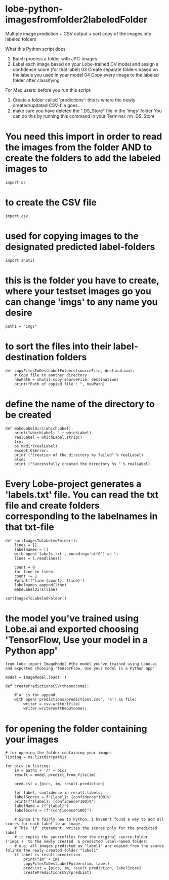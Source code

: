 # lobe-python-imagesfromfolder2labeledFolder
Multiple image prediction + CSV output + sort copy of the images into labeled folders

What this Python script does:
01. Batch process a folder with JPG-images
02. Label each image based on your Lobe-trained CV model and assign a confidence score (for that label)
03 Create separate folders based on the labels you used in your model
04 Copy every image to the labeled folder after classifying

For Mac users: before you run this script:
1. Create a folder called 'predictions': this is where the newly created/updated CSV-file goes.
2. make sure you have deleted the ".DS_Store" file in the 'imgs' folder
You can do this by running this command in your Terminal: rm .DS_Store

# You need this import in order to read the images from the folder AND to create the folders to add the labeled images to
	import os 

# to create the CSV file
	import csv 

# used for copying images to the designated predicted label-folders
	import shutil 

# this is the folder you have to create, where your testset images go you can change 'imgs' to any name you desire
	path1 = "imgs"   


# to sort the files into their label-destination folders
	def copyFilesToDestLabelFolders(sourceFile, destination):
	    # Copy file to another directory
	    newPath = shutil.copy(sourceFile, destination)
	    print("Path of copied file : ", newPath)

# define the name of the directory to be created
	def makeLabelDirs(whichLabel):
	    print("whichLabel: " + whichLabel)
	    realLabel = whichLabel.strip()
	    try:
		os.mkdir(realLabel)
	    except OSError:
		print ("Creation of the directory %s failed" % realLabel)
	    else:
		print ("Successfully created the directory %s " % realLabel)


# Every Lobe-project generates a 'labels.txt' file. You can read the txt file and create folders corresponding to the labelnames in that txt-file
	def sortImagesToLabeledFolder():
	    lines = []
	    labelnames = []
	    with open('labels.txt', encoding='utf8') as l:
		lines = l.readlines()

	    count = 0
	    for line in lines:
		count += 1
		#print(f'line {count}: {line}')
		labelnames.append(line)
		makeLabelDirs(line)

	sortImagesToLabeledFolder()



# the model you've trained using Lobe.ai and exported choosing 'TensorFlow, Use your model in a Python app'
	from lobe import ImageModel #the model you've trained using Lobe.ai and exported choosing 'TensorFlow, Use your model in a Python app'

	model = ImageModel.load('')

	def createPredictionsCSV(theoutcome):

		#'a' is for append
		with open('predictions/predictions.csv', 'a') as file:
			writer = csv.writer(file)
			writer.writerow(theoutcome);

# for opening the folder containing your images
	# for opening the folder containing your images
	listing = os.listdir(path1)  

	for pics in listing:
	    im = path1 + '/' + pics
	    result = model.predict_from_file(im)

	    predList = [pics, im, result.prediction]

	    for label, confidence in result.labels:
		labelScores = f"{label}: {confidence*100}%"
		print(f"{label}: {confidence*100}%")
		labelName = (f"{label}")
		labelScore = (f"{confidence*100}")

		# Since I'm fairly new to Python, I haven't found a way to add all scores for each label to an image.
		# This 'if' statement  writes the scores pnly for the predicted label 
		# it copies the sourcefiles from the original source-folder ('imgs')  to the newly created  & predicted label-named folder:
		# e.g. all images predicted as "label1" are copied from the source folinto the newly created folder "label1"
		if label is result.prediction:
		    print("im" + im)
		    copyFilesToDestLabelFolders(im, label)
		    predList = [pics, im, result.prediction, labelScore]
		    createPredictionsCSV(predList)
